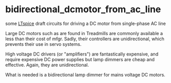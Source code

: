 # bidirectional_dcmotor_from_ac_line
some [LTspice](https://www.analog.com/en/design-center/design-tools-and-calculators/ltspice-simulator.html) draft circuits for driving a DC motor from single-phase AC line

Large DC motors such as are found in Treadmills are commonly available a less than their cost of mfgr. Sadly, their controllers are unidirectional, which prevents their use in servo systems. 

High voltage DC drivers (or "amplifiers") are fantastically expensive, and require expensive DC power supplies but lamp dimmers are cheap and effective. Again, they are unidirectional.

What is needed is a bidirectional lamp dimmer for mains voltage DC motors. 
